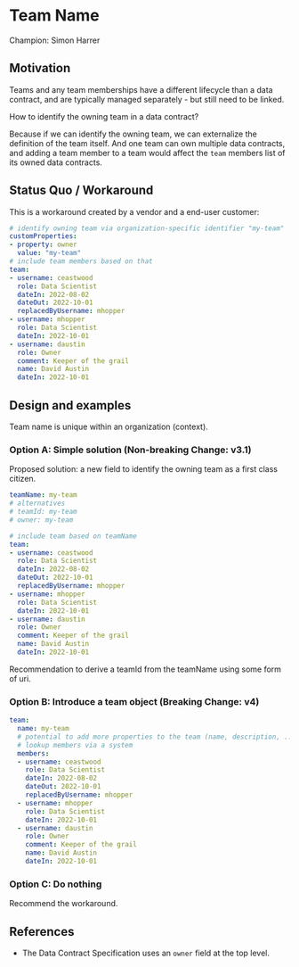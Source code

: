 # Team Name

Champion: Simon Harrer

## Motivation

Teams and any team memberships have a different lifecycle than a data contract, and are typically managed separately - but still need to be linked.

How to identify the owning team in a data contract?

Because if we can identify the owning team, we can externalize the definition of the team itself.
And one team can own multiple data contracts, and adding a team member to a team would affect the `team` members list of its owned data contracts.

## Status Quo / Workaround

This is a workaround created by a vendor and a end-user customer:

```yaml
# identify owning team via organization-specific identifier "my-team"
customProperties:
- property: owner
  value: "my-team"
# include team members based on that
team:
- username: ceastwood
  role: Data Scientist
  dateIn: 2022-08-02
  dateOut: 2022-10-01
  replacedByUsername: mhopper
- username: mhopper
  role: Data Scientist
  dateIn: 2022-10-01
- username: daustin
  role: Owner
  comment: Keeper of the grail
  name: David Austin
  dateIn: 2022-10-01
```


## Design and examples

Team name is unique within an organization (context).

### Option A: Simple solution (Non-breaking Change: v3.1)

Proposed solution: a new field to identify the owning team as a first class citizen.

```yaml
teamName: my-team
# alternatives
# teamId: my-team
# owner: my-team

# include team based on teamName
team:
- username: ceastwood
  role: Data Scientist
  dateIn: 2022-08-02
  dateOut: 2022-10-01
  replacedByUsername: mhopper
- username: mhopper
  role: Data Scientist
  dateIn: 2022-10-01
- username: daustin
  role: Owner
  comment: Keeper of the grail
  name: David Austin
  dateIn: 2022-10-01
```

Recommendation to derive a teamId from the teamName using some form of uri.

### Option B: Introduce a team object (Breaking Change: v4)

```yaml
team:
  name: my-team
  # potential to add more properties to the team (name, description, ...)
  # lookup members via a system
  members:
  - username: ceastwood
    role: Data Scientist
    dateIn: 2022-08-02
    dateOut: 2022-10-01
    replacedByUsername: mhopper
  - username: mhopper
    role: Data Scientist
    dateIn: 2022-10-01
  - username: daustin
    role: Owner
    comment: Keeper of the grail
    name: David Austin
    dateIn: 2022-10-01
```

### Option C: Do nothing

Recommend the workaround.

## References

- The Data Contract Specification uses an `owner` field at the top level.
